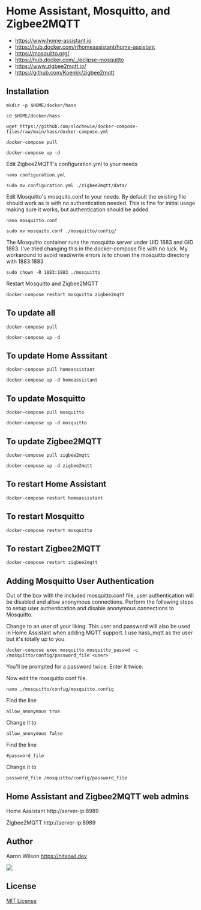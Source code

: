 # Home Assistant, Mosquitto, and Zigbee2MQTT
- https://www.home-assistant.io
- https://hub.docker.com/r/homeassistant/home-assistant
- https://mosquitto.org/
- https://hub.docker.com/_/eclipse-mosquitto
- https://www.zigbee2mqtt.io/
- https://github.com/Koenkk/zigbee2mqtt

## Installation
```
mkdir -p $HOME/docker/hass
```
```
cd $HOME/docker/hass
```
```
wget https://github.com/slochewie/docker-compose-files/raw/main/hass/docker-compose.yml
```
```
docker-compose pull
```
```
docker-compose up -d
```
Edit Zigbee2MQTT's configuration.yml to your needs
```
nano configuration.yml
```
```
sudo mv configuration.yml ./zigbee2mqtt/data/
```

Edit Mosquitto's mosquito.conf to your needs. By default the existing file should work as is with no authentication needed. This is fine for initial usage making sure it works, but authentication should be added.
```
nano mosquitto.conf
```
```
sudo mv mosquito.conf ./mosquitto/config/
```
The Mosquitto container runs the mosquitto server under UID 1883 and GID 1883. I've tried changing this in the docker-compose file with no luck. My workaround to avoid read/write errors is to chown the mosquitto directory with 1883:1883
```
sudo chown -R 1883:1883 ./mosquitto
```

Restart Mosquitto and Zigbee2MQTT
```
docker-compose restart mosquitto zigbee2mqtt
```


## To update all
```
docker-compose pull
```
```
docker-compose up -d
```

## To update Home Asssitant
```
docker-compose pull homeassistant
```
```
docker-compose up -d homeassistant
```

## To update Mosquitto
```
docker-compose pull mosquitto
```
```
docker-compose up -d mosquitto
```

## To update Zigbee2MQTT
```
docker-compose pull zigbee2mqtt
```
```
docker-compose up -d zigbee2mqtt
```

## To restart Home Assistant
```
docker-compose restart homeassistant
```

## To restart Mosquitto
```
docker-compose restart mosquitto
```

## To restart Zigbee2MQTT
```
docker-compose restart zigbee2mqtt
```

## Adding Mosquitto User Authentication
Out of the box with the included mosquitto.conf file, user authentication will be disabled and allow anonymous connections. Perform the following steps to setup user authentication and disable anonymous connections to Mosquitto.

Change <user> to an user of your liking. This user and password will also be used in Home Assistant when adding MQTT support. I use hass_mqtt as the user but it's totally up to you.
```
docker-compose exec mosquitto mosquitto_passwd -c /mosquitto/config/password_file <user>
```
You'll be prompted for a password twice. Enter it twice.


Now edit the mosquitto conf file.
```
nano ,/mosquitto/config/mosquitto.config
```
Find the line
```
allow_anonymous true
```
Change it to
```
allow_anonymous false
```
Find the line
```
#password_file
```
Change it to
```
password_file /mosquitto/config/password_file
```


## Home Assistant and Zigbee2MQTT web admins

Home Assistant
http://server-ip:8989

Zigbee2MQTT
http://server-ip:8989

## Author

Aaron Wilson <https://niteowl.dev>

[![](https://cdn.buymeacoffee.com/buttons/default-blue.png)](https://www.buymeacoffee.com/slochewie)

## License

[MIT License](./LICENSE)
